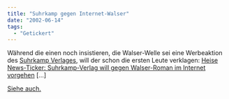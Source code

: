 ```yaml
---
title: "Suhrkamp gegen Internet-Walser"
date: "2002-06-14"
tags:
  - "Getickert"
---
```


Während die einen noch insistieren, die Walser-Welle sei eine Werbeaktion des [Suhrkamp Verlages](http://www.suhrkamp.de/home/index.htm), will der schon die ersten Leute verklagen: [Heise News-Ticker: Suhrkamp-Verlag will gegen Walser-Roman im Internet vorgehen](http://www.heise.de/newsticker/data/wst-13.06.02-002/) \[…\]

[Siehe auch.](http://www.metablog.de/entry.php?id=00005)
